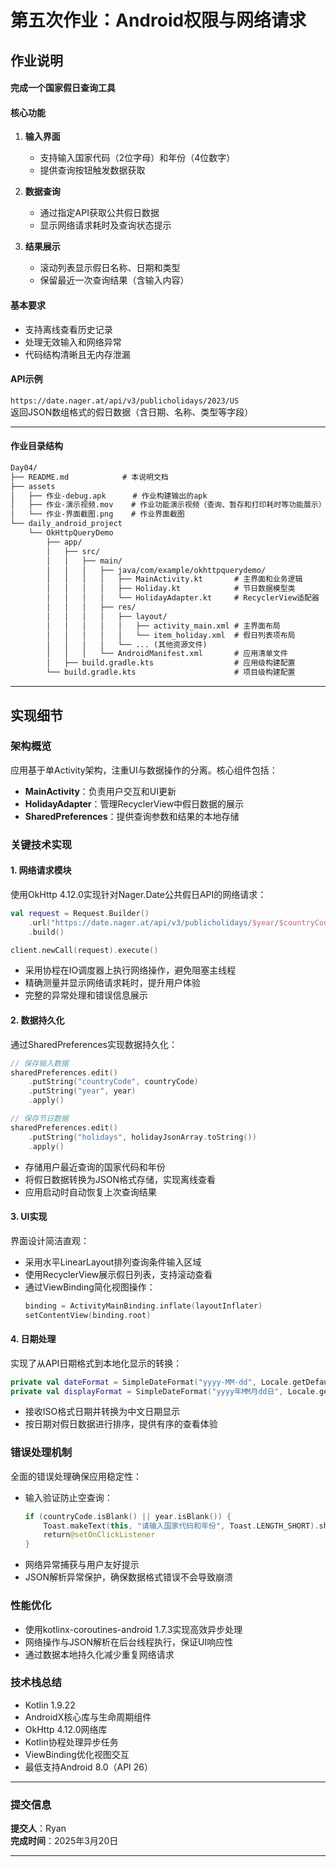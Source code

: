 # **第五次作业：Android权限与网络请求**

## **作业说明**

#### 完成一个国家假日查询工具

#### 核心功能
1. **输入界面**  
   - 支持输入国家代码（2位字母）和年份（4位数字）
   - 提供查询按钮触发数据获取

2. **数据查询**  
   - 通过指定API获取公共假日数据
   - 显示网络请求耗时及查询状态提示

3. **结果展示**  
   - 滚动列表显示假日名称、日期和类型
   - 保留最近一次查询结果（含输入内容）

#### 基本要求
- 支持离线查看历史记录
- 处理无效输入和网络异常
- 代码结构清晰且无内存泄漏

#### API示例
`https://date.nager.at/api/v3/publicholidays/2023/US`  
返回JSON数组格式的假日数据（含日期、名称、类型等字段）

---

#### **作业目录结构**

```markdown
Day04/  
├── README.md            # 本说明文档  
├── assets
│   ├── 作业-debug.apk      # 作业构建输出的apk
│   ├── 作业-演示视频.mov    # 作业功能演示视频（查询、暂存和打印耗时等功能展示） 
│   └── 作业-界面截图.png    # 作业界面截图
└── daily_android_project
    └── OkHttpQueryDemo     
        ├── app/
        │   ├── src/
        │   │   ├── main/
        │   │   │   ├── java/com/example/okhttpquerydemo/
        │   │   │   │   ├── MainActivity.kt       # 主界面和业务逻辑
        │   │   │   │   ├── Holiday.kt            # 节日数据模型类
        │   │   │   │   └── HolidayAdapter.kt     # RecyclerView适配器
        │   │   │   ├── res/
        │   │   │   │   ├── layout/
        │   │   │   │   │   ├── activity_main.xml # 主界面布局
        │   │   │   │   │   └── item_holiday.xml  # 假日列表项布局
        │   │   │   │   └── ... (其他资源文件)
        │   │   │   └── AndroidManifest.xml       # 应用清单文件
        │   ├── build.gradle.kts                  # 应用级构建配置
        └── build.gradle.kts                      # 项目级构建配置
```

---


## 实现细节

### 架构概览

应用基于单Activity架构，注重UI与数据操作的分离。核心组件包括：

- **MainActivity**：负责用户交互和UI更新
- **HolidayAdapter**：管理RecyclerView中假日数据的展示
- **SharedPreferences**：提供查询参数和结果的本地存储

### 关键技术实现

#### 1. 网络请求模块

使用OkHttp 4.12.0实现针对Nager.Date公共假日API的网络请求：

```kotlin
val request = Request.Builder()
    .url("https://date.nager.at/api/v3/publicholidays/$year/$countryCode")
    .build()

client.newCall(request).execute()
```

- 采用协程在IO调度器上执行网络操作，避免阻塞主线程
- 精确测量并显示网络请求耗时，提升用户体验
- 完整的异常处理和错误信息展示

#### 2. 数据持久化

通过SharedPreferences实现数据持久化：

```kotlin
// 保存输入数据
sharedPreferences.edit()
    .putString("countryCode", countryCode)
    .putString("year", year)
    .apply()

// 保存节日数据
sharedPreferences.edit()
    .putString("holidays", holidayJsonArray.toString())
    .apply()
```

- 存储用户最近查询的国家代码和年份
- 将假日数据转换为JSON格式存储，实现离线查看
- 应用启动时自动恢复上次查询结果

#### 3. UI实现

界面设计简洁直观：

- 采用水平LinearLayout排列查询条件输入区域
- 使用RecyclerView展示假日列表，支持滚动查看
- 通过ViewBinding简化视图操作：
  ```kotlin
  binding = ActivityMainBinding.inflate(layoutInflater)
  setContentView(binding.root)
  ```

#### 4. 日期处理

实现了从API日期格式到本地化显示的转换：

```kotlin
private val dateFormat = SimpleDateFormat("yyyy-MM-dd", Locale.getDefault())
private val displayFormat = SimpleDateFormat("yyyy年MM月dd日", Locale.getDefault())
```

- 接收ISO格式日期并转换为中文日期显示
- 按日期对假日数据进行排序，提供有序的查看体验

### 错误处理机制

全面的错误处理确保应用稳定性：

- 输入验证防止空查询：
  ```kotlin
  if (countryCode.isBlank() || year.isBlank()) {
      Toast.makeText(this, "请输入国家代码和年份", Toast.LENGTH_SHORT).show()
      return@setOnClickListener
  }
  ```
- 网络异常捕获与用户友好提示
- JSON解析异常保护，确保数据格式错误不会导致崩溃

### 性能优化

- 使用kotlinx-coroutines-android 1.7.3实现高效异步处理
- 网络操作与JSON解析在后台线程执行，保证UI响应性
- 通过数据本地持久化减少重复网络请求

### 技术栈总结

- Kotlin 1.9.22
- AndroidX核心库与生命周期组件
- OkHttp 4.12.0网络库
- Kotlin协程处理异步任务
- ViewBinding优化视图交互
- 最低支持Android 8.0（API 26）

---

### **提交信息**
**提交人**：Ryan  
**完成时间**：2025年3月20日  

---

